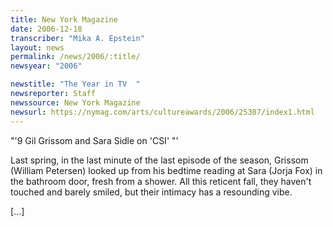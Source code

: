 ```yaml
---
title: New York Magazine
date: 2006-12-18
transcriber: "Mika A. Epstein"
layout: news
permalink: /news/2006/:title/
newsyear: "2006"

newstitle: "The Year in TV  "
newsreporter: Staff
newssource: New York Magazine
newsurl: https://nymag.com/arts/cultureawards/2006/25307/index1.html
---
```


"'9 Gil Grissom and Sara Sidle on 'CSI' "'

Last spring, in the last minute of the last episode of the season, Grissom (William Petersen) looked up from his bedtime reading at Sara (Jorja Fox) in the bathroom door, fresh from a shower. All this reticent fall, they haven't touched and barely smiled, but their intimacy has a resounding vibe.

[...]
